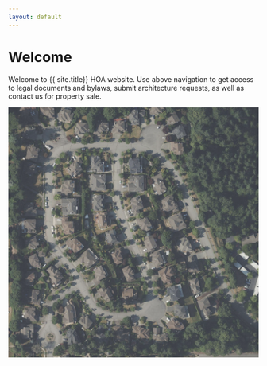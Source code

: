 ```yaml
---
layout: default
---
```


# Welcome

Welcome to {{ site.title}} HOA website. Use above navigation to get access to legal documents and bylaws, submit architecture requests, as well as contact us for property sale.

![Arial Photo](assets/arial.png)